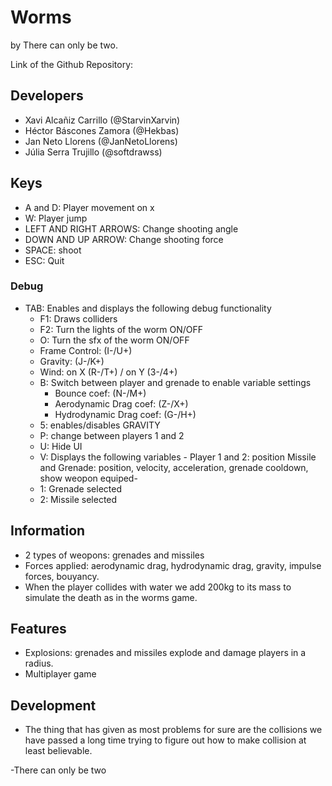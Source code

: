 # Worms
by There can only be two.

Link of the Github Repository: 

## Developers
- Xavi Alcañiz Carrillo (@StarvinXarvin)
- Héctor Báscones Zamora (@Hekbas)
- Jan Neto Llorens (@JanNetoLlorens)
- Júlia Serra Trujillo (@softdrawss)

## Keys
- A and D: Player movement on x
- W: Player jump
- LEFT AND RIGHT ARROWS: Change shooting angle
- DOWN AND UP ARROW: Change shooting force
- SPACE: shoot
- ESC: Quit

### Debug
- TAB: Enables and displays the following debug functionality
  - F1: Draws colliders
  - F2: Turn the lights of the worm ON/OFF
  - O: Turn the sfx of the worm ON/OFF
  - Frame Control: (I-/U+)
  - Gravity: (J-/K+)
  - Wind: on X (R-/T+) / on Y (3-/4+)
  - B: Switch between player and grenade to enable variable settings
    - Bounce coef: (N-/M+)
    - Aerodynamic Drag coef: (Z-/X+)
    - Hydrodynamic Drag coef: (G-/H+)
  - 5: enables/disables GRAVITY
  - P: change between players 1 and 2
  - U: Hide UI
  - V: Displays the following variables - Player 1 and 2: position Missile and Grenade: position, velocity, acceleration, grenade cooldown, show weopon equiped- 
  - 1: Grenade selected
  - 2: Missile selected
  
## Information
- 2 types of weopons: grenades and missiles
- Forces applied: aerodynamic drag, hydrodynamic drag, gravity, impulse forces, bouyancy.
- When the player collides with water we add 200kg to its mass to simulate the death as in the worms game.
  
## Features
- Explosions: grenades and missiles explode and damage players in a radius.
- Multiplayer game

## Development

- The thing that has given as most problems for sure are the collisions we have passed a long time trying to figure out how to make collision at least believable.

-There can only be two
